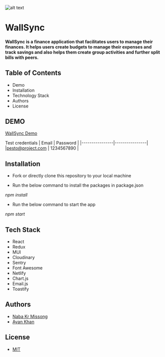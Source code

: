 ![alt text](../client/src/assets/LogoWallsync.png)


# **WallSync**



#### WallSync is a finance application that facilitates users to manage their finances. It helps users create budgets to manage their expenses and track savings and also helps them create group activities and further split bills with peers.

## Table of Contents
- Demo
- Installation
- Technology Stack
- Authors
- License

## DEMO

[WallSync Demo](https://github.com/)

Test credentials
| Email | Password |
|----------------|----------------|
|pesto@project.com | 1234567890  | 

## Installation

- Fork or directly clone this repository to your local machine

- Run the below command to install the packages in package.json

*npm install*

- Run the below command to start the app

*npm start*
## Tech Stack
- React
- Redux
- MUI
- Cloudinary
- Sentry
- Font Awesome
- Netlify
- Chart.js
- Email.js
- Toastify
## Authors
- [Naba Kr Missong](https://github.com/mrmissong)
- [Ayan Khan](https://github.com/ayankhan21)
## License
- [MIT](https://opensource.org/license/mit/)
